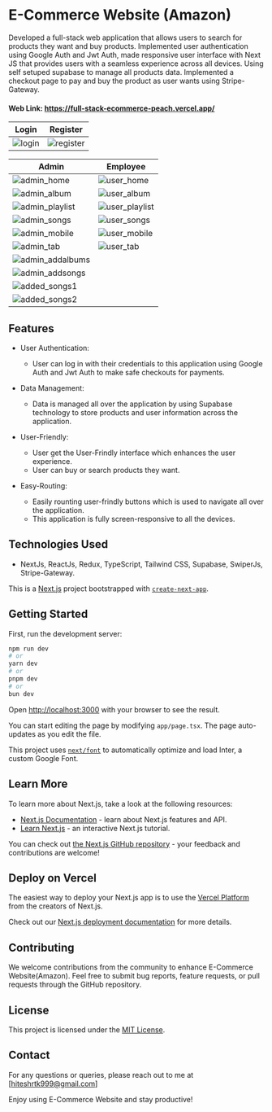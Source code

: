 

# E-Commerce Website (Amazon)

Developed a full-stack web application that allows users to search for products they want and buy products. Implemented user authentication using Google Auth and Jwt Auth, made responsive user interface with Next JS that provides users with a seamless experience across all devices. Using self setuped supabase to manage all products data. Implemented a checkout page to pay and buy the product as user wants using Stripe-Gateway.
#### Web Link: https://full-stack-ecommerce-peach.vercel.app/
  
|  Login                              | Register                                |
|-----------------------------------------|-----------------------------------------|
| ![login](https://github.com/user-attachments/assets/bba17d24-d39f-45af-813b-cd35427c3a40) | ![register](https://github.com/user-attachments/assets/652adbd0-3161-4860-9ce2-8421db1af3f1) |

| Admin                                | Employee                                 |
|-----------------------------------------|-----------------------------------------|
| ![admin_home](https://github.com/user-attachments/assets/9b0dd998-9705-4246-9503-6fd96778c280) | ![user_home](https://github.com/user-attachments/assets/28da22b4-70d3-446a-9084-ae3c29acef68) |
| ![admin_album](https://github.com/user-attachments/assets/faaafb49-5d56-4c0b-9967-ac0c1adcc8e7) | ![user_album](https://github.com/user-attachments/assets/49c846b5-776f-461c-a165-b0dc23335d24) |
| ![admin_playlist](https://github.com/user-attachments/assets/4453215a-bbf1-4ece-b545-daaa1b78cc3f) | ![user_playlist](https://github.com/user-attachments/assets/8c4cb122-85d8-4152-b5d7-e0021c3be3e1) |
| ![admin_songs](https://github.com/user-attachments/assets/338d53d7-25b3-418c-be60-603f08a0ebc1) | ![user_songs](https://github.com/user-attachments/assets/d664d617-f10f-4803-84fd-fd5d1998f477) |
| ![admin_mobile](https://github.com/user-attachments/assets/73232fa9-f44f-42c4-9ba8-e80c985b64ca) | ![user_mobile](https://github.com/user-attachments/assets/d2941c71-bb0a-465e-8b23-ee05e6682363) |
| ![admin_tab](https://github.com/user-attachments/assets/6dba53f5-795a-4ed8-b68b-e2716837f01b) | ![user_tab](https://github.com/user-attachments/assets/b26a57f7-c9bc-4fd9-bd82-93d436f02d59) |
| ![admin_addalbums](https://github.com/user-attachments/assets/131e3ab5-332e-468d-af0a-177829f67810) ||
| ![admin_addsongs](https://github.com/user-attachments/assets/ebe70c66-251b-470f-9e5e-41a3cbf0a878) |                                         |
| ![added_songs1](https://github.com/user-attachments/assets/5f0a2bd5-34ba-4eb5-bdec-bad673747cf5) |                                         |
| ![added_songs2](https://github.com/user-attachments/assets/4c57003f-a7a1-4667-888e-7ffb54e8df9a) |                                         |



## Features

- User Authentication:

  - User can log in with their credentials to this application using Google Auth and Jwt Auth to make safe checkouts for payments.


- Data Management:

  - Data is managed all over the application by using Supabase technology to store products and user information across the application.

- User-Friendly:
  - User get the User-Frindly interface which enhances the user experience.
  - User can buy or search products they want. 
- Easy-Routing:
  - Easily rounting user-frindly buttons which is used to navigate all over the application.
  - This application is fully screen-responsive to all the devices.

## Technologies Used

-  NextJs, ReactJs, Redux, TypeScript, Tailwind CSS, Supabase, SwiperJs, Stripe-Gateway.

This is a [Next.js](https://nextjs.org/) project bootstrapped with [`create-next-app`](https://github.com/vercel/next.js/tree/canary/packages/create-next-app).

## Getting Started

First, run the development server:

```bash
npm run dev
# or
yarn dev
# or
pnpm dev
# or
bun dev
```

Open [http://localhost:3000](http://localhost:3000) with your browser to see the result.

You can start editing the page by modifying `app/page.tsx`. The page auto-updates as you edit the file.

This project uses [`next/font`](https://nextjs.org/docs/basic-features/font-optimization) to automatically optimize and load Inter, a custom Google Font.

## Learn More

To learn more about Next.js, take a look at the following resources:

- [Next.js Documentation](https://nextjs.org/docs) - learn about Next.js features and API.
- [Learn Next.js](https://nextjs.org/learn) - an interactive Next.js tutorial.

You can check out [the Next.js GitHub repository](https://github.com/vercel/next.js/) - your feedback and contributions are welcome!

## Deploy on Vercel

The easiest way to deploy your Next.js app is to use the [Vercel Platform](https://vercel.com/new?utm_medium=default-template&filter=next.js&utm_source=create-next-app&utm_campaign=create-next-app-readme) from the creators of Next.js.

Check out our [Next.js deployment documentation](https://nextjs.org/docs/deployment) for more details.

## Contributing

We welcome contributions from the community to enhance E-Commerce Website(Amazon). Feel free to submit bug reports, feature requests, or pull requests through the GitHub repository.

## License

This project is licensed under the [MIT License](https://opensource.org/licenses/MIT).

## Contact

For any questions or queries, please reach out to me at [hiteshrtk999@gmail.com]

Enjoy using E-Commerce Website and stay productive!
